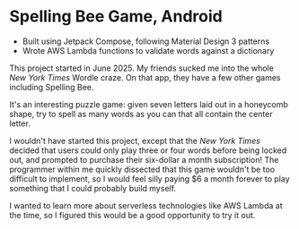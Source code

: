 # Spelling Bee Game, Android

- Built using Jetpack Compose, following Material Design 3 patterns
- Wrote AWS Lambda functions to validate words against a dictionary

This project started in June 2025. My friends sucked me into the whole *New York Times* Wordle craze. On that app, they have a few other games including Spelling Bee.

It's an interesting puzzle game: given seven letters laid out in a honeycomb shape, try to spell as many words as you can that all contain the center letter.

I wouldn't have started this project, except that the *New York Times* decided that users could only play three or four words before being locked out, and prompted to purchase their six-dollar a month subscription! The programmer within me quickly dissected that this game wouldn't be too difficult to implement, so I would feel silly paying $6 a month forever to play something that I could probably build myself.

I wanted to learn more about serverless technologies like AWS Lambda at the time, so I figured this would be a good opportunity to try it out.